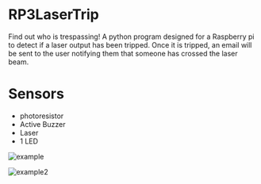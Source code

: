 # RP3LaserTrip
Find out who is trespassing! A python program designed for a Raspberry pi to detect if a laser output has been tripped. Once it is tripped, an email will be sent to the user notifying them that someone has crossed the laser beam. 

# Sensors
- photoresistor
- Active Buzzer
- Laser 
- 1 LED


![example](https://user-images.githubusercontent.com/35685060/35351461-d2ef9dc4-00f5-11e8-9a87-fb1ab1084a14.jpeg)

![example2](https://user-images.githubusercontent.com/35685060/35351462-d3025874-00f5-11e8-9bc2-4f4f15617c63.jpeg)
